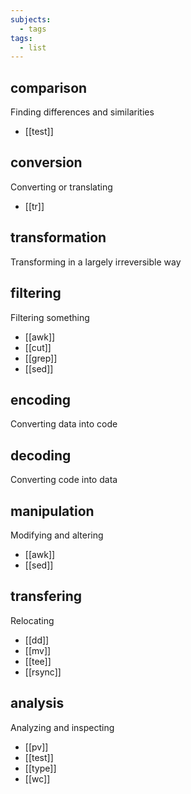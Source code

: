 ```yaml
---
subjects:
  - tags
tags:
  - list
---
```


## comparison
Finding differences and similarities

- [[test]]

## conversion
Converting or translating

- [[tr]]

## transformation
Transforming in a largely irreversible way

## filtering
Filtering something

- [[awk]]
- [[cut]]
- [[grep]]
- [[sed]]

## encoding
Converting data into code

## decoding
Converting code into data

## manipulation
Modifying and altering

- [[awk]]
- [[sed]]

## transfering
Relocating

- [[dd]]
- [[mv]]
- [[tee]]
- [[rsync]]

## analysis
Analyzing and inspecting

- [[pv]]
- [[test]]
- [[type]]
- [[wc]]